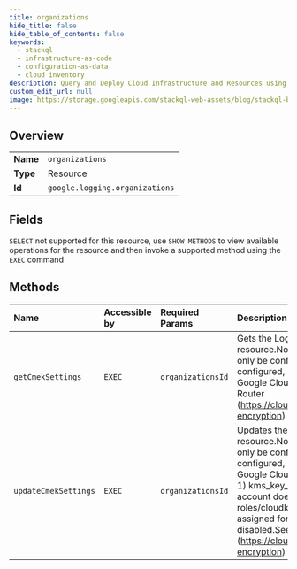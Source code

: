 ```yaml
---
title: organizations
hide_title: false
hide_table_of_contents: false
keywords:
  - stackql
  - infrastructure-as-code
  - configuration-as-data
  - cloud inventory
description: Query and Deploy Cloud Infrastructure and Resources using SQL
custom_edit_url: null
image: https://storage.googleapis.com/stackql-web-assets/blog/stackql-blog-post-featured-image.png
---
```

  
    

## Overview
<table><tbody>
<tr><td><b>Name</b></td><td><code>organizations</code></td></tr>
<tr><td><b>Type</b></td><td>Resource</td></tr>
<tr><td><b>Id</b></td><td><code>google.logging.organizations</code></td></tr>
</tbody></table>

## Fields
`SELECT` not supported for this resource, use `SHOW METHODS` to view available operations for the resource and then invoke a supported method using the `EXEC` command  
## Methods
| Name | Accessible by | Required Params | Description |
|:-----|:--------------|:----------------|:------------|
| `getCmekSettings` | `EXEC` | `organizationsId` | Gets the Logs Router CMEK settings for the given resource.Note: CMEK for the Logs Router can currently only be configured for Google Cloud organizations. Once configured, it applies to all projects and folders in the Google Cloud organization.See Enabling CMEK for Logs Router (https://cloud.google.com/logging/docs/routing/managed-encryption) for more information. |
| `updateCmekSettings` | `EXEC` | `organizationsId` | Updates the Logs Router CMEK settings for the given resource.Note: CMEK for the Logs Router can currently only be configured for Google Cloud organizations. Once configured, it applies to all projects and folders in the Google Cloud organization.UpdateCmekSettings will fail if 1) kms_key_name is invalid, or 2) the associated service account does not have the required roles/cloudkms.cryptoKeyEncrypterDecrypter role assigned for the key, or 3) access to the key is disabled.See Enabling CMEK for Logs Router (https://cloud.google.com/logging/docs/routing/managed-encryption) for more information. |

